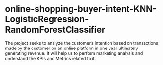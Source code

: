 # online-shopping-buyer-intent-KNN-LogisticRegression-RandomForestClassifier
The project seeks to analyze the customer’s intention based on transactions made by the customer on an online platform in one year ultimately generating revenue. It will help us to perform marketing analysis and understand the KPIs and Metrics related to it.
